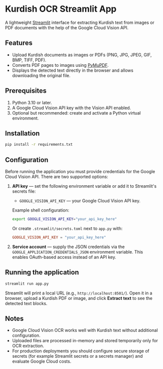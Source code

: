 # Kurdish OCR Streamlit App

A lightweight [Streamlit](https://streamlit.io/) interface for extracting Kurdish text from images or PDF documents with the help of the Google Cloud Vision API.

## Features

- Upload Kurdish documents as images or PDFs (PNG, JPG, JPEG, GIF, BMP, TIFF, PDF).
- Converts PDF pages to images using [PyMuPDF](https://pymupdf.readthedocs.io/).
- Displays the detected text directly in the browser and allows downloading the original file.

## Prerequisites

1. Python 3.10 or later.
2. A Google Cloud Vision API key with the Vision API enabled.
3. Optional but recommended: create and activate a Python virtual environment.

## Installation

```bash
pip install -r requirements.txt
```

## Configuration

Before running the application you must provide credentials for the Google Cloud Vision API. There are two supported options:

1. **API key** &mdash; set the following environment variable or add it to Streamlit's secrets file:
   - `GOOGLE_VISION_API_KEY` &mdash; your Google Cloud Vision API key.

   Example shell configuration:

   ```bash
   export GOOGLE_VISION_API_KEY="your_api_key_here"
   ```

   Or create `.streamlit/secrets.toml` next to `app.py` with:

   ```toml
   GOOGLE_VISION_API_KEY = "your_api_key_here"
   ```

2. **Service account** &mdash; supply the JSON credentials via the `GOOGLE_APPLICATION_CREDENTIALS_JSON` environment variable. This enables OAuth-based access instead of an API key.

## Running the application

```bash
streamlit run app.py
```

Streamlit will print a local URL (e.g., `http://localhost:8501/`). Open it in a browser, upload a Kurdish PDF or image, and click **Extract text** to see the detected text blocks.

## Notes

- Google Cloud Vision OCR works well with Kurdish text without additional configuration.
- Uploaded files are processed in-memory and stored temporarily only for OCR extraction.
- For production deployments you should configure secure storage of secrets (for example Streamlit secrets or a secrets manager) and evaluate Google Cloud costs.
